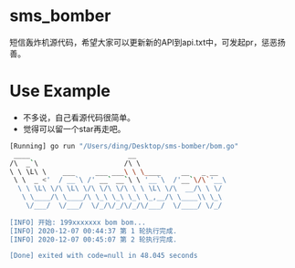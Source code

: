 # sms_bomber
短信轰炸机源代码，希望大家可以更新新的API到api.txt中，可发起pr，惩恶扬善。

# Use Example

- 不多说，自己看源代码很简单。
- 觉得可以留一个star再走吧。
```bash
[Running] go run "/Users/ding/Desktop/sms-bomber/bom.go"
 ____                        __                      
/\  _`\                     /\ \                     
\ \ \L\ \    ___     ___ ___\ \ \____     __   _ __  
 \ \  _ <'  / __`\ /' __` __`\ \ '__`\  /'__`\/\`'__\
  \ \ \L\ \/\ \L\ \/\ \/\ \/\ \ \ \L\ \/\  __/\ \ \/ 
   \ \____/\ \____/\ \_\ \_\ \_\ \_,__/\ \____\\ \_\ 
    \/___/  \/___/  \/_/\/_/\/_/\/___/  \/____/ \/_/ 
                                                     
[INFO] 开始: 199xxxxxxx bom bom...
[INFO] 2020-12-07 00:44:37 第 1 轮执行完成.
[INFO] 2020-12-07 00:45:07 第 2 轮执行完成.

[Done] exited with code=null in 48.045 seconds
```
